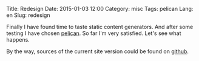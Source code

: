 Title: Redesign
Date: 2015-01-03 12:00
Category: misc
Tags: pelican
Lang: en
Slug: redesign

Finally I have found time to taste static content generators. And after some
testing I have chosen [pelican](https://github.com/getpelican/pelican). So far
I'm very satisfied. Let's see what happens.

By the way, sources of the current site version could be found on
[github](https://github.com/man-brain/simply.name).


